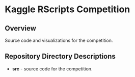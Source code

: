 Kaggle RScripts Competition
==================================================

## Overview
Source code and visualizations for the competition.

## Repository Directory Descriptions
* **src** - source code for the competition.


